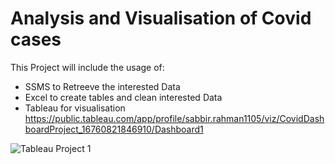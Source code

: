 # Analysis and Visualisation of Covid cases

This Project will include the usage of:

- SSMS to Retreeve the interested Data 
- Excel to create tables and clean interested Data
- Tableau for visualisation https://public.tableau.com/app/profile/sabbir.rahman1105/viz/CovidDashboardProject_16760821846910/Dashboard1

![Tableau Project 1](https://user-images.githubusercontent.com/116674419/219245910-a4585294-ddc7-474e-a422-13a5b2d5fc79.png)
